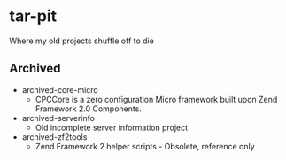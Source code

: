 # tar-pit
Where my old projects shuffle off to die

## Archived
* archived-core-micro
  - CPCCore is a zero configuration Micro framework built upon Zend Framework 2.0 Components.
* archived-serverinfo
  - Old incomplete server information project
* archived-zf2tools
  - Zend Framework 2 helper scripts - Obsolete, reference only
